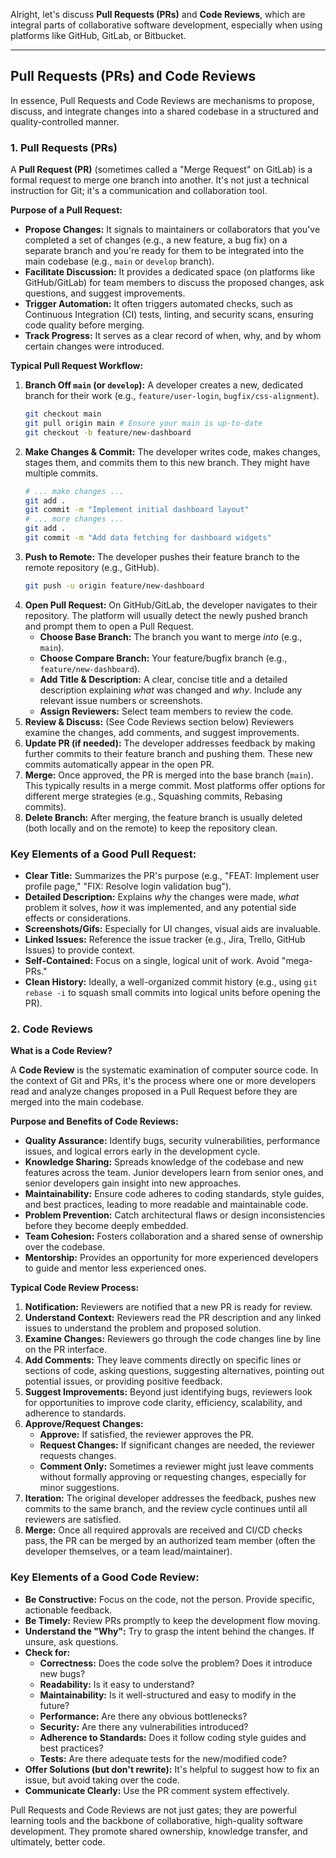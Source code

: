 Alright, let's discuss **Pull Requests (PRs)** and **Code Reviews**, which are integral parts of collaborative software development, especially when using platforms like GitHub, GitLab, or Bitbucket.

-----

## Pull Requests (PRs) and Code Reviews

In essence, Pull Requests and Code Reviews are mechanisms to propose, discuss, and integrate changes into a shared codebase in a structured and quality-controlled manner.

### 1\. Pull Requests (PRs)

A **Pull Request (PR)** (sometimes called a "Merge Request" on GitLab) is a formal request to merge one branch into another. It's not just a technical instruction for Git; it's a communication and collaboration tool.

**Purpose of a Pull Request:**

  * **Propose Changes:** It signals to maintainers or collaborators that you've completed a set of changes (e.g., a new feature, a bug fix) on a separate branch and you're ready for them to be integrated into the main codebase (e.g., `main` or `develop` branch).
  * **Facilitate Discussion:** It provides a dedicated space (on platforms like GitHub/GitLab) for team members to discuss the proposed changes, ask questions, and suggest improvements.
  * **Trigger Automation:** It often triggers automated checks, such as Continuous Integration (CI) tests, linting, and security scans, ensuring code quality before merging.
  * **Track Progress:** It serves as a clear record of when, why, and by whom certain changes were introduced.

**Typical Pull Request Workflow:**

1.  **Branch Off `main` (or `develop`):** A developer creates a new, dedicated branch for their work (e.g., `feature/user-login`, `bugfix/css-alignment`).
    ```bash
    git checkout main
    git pull origin main # Ensure your main is up-to-date
    git checkout -b feature/new-dashboard
    ```
2.  **Make Changes & Commit:** The developer writes code, makes changes, stages them, and commits them to this new branch. They might have multiple commits.
    ```bash
    # ... make changes ...
    git add .
    git commit -m "Implement initial dashboard layout"
    # ... more changes ...
    git add .
    git commit -m "Add data fetching for dashboard widgets"
    ```
3.  **Push to Remote:** The developer pushes their feature branch to the remote repository (e.g., GitHub).
    ```bash
    git push -u origin feature/new-dashboard
    ```
4.  **Open Pull Request:** On GitHub/GitLab, the developer navigates to their repository. The platform will usually detect the newly pushed branch and prompt them to open a Pull Request.
      * **Choose Base Branch:** The branch you want to merge *into* (e.g., `main`).
      * **Choose Compare Branch:** Your feature/bugfix branch (e.g., `feature/new-dashboard`).
      * **Add Title & Description:** A clear, concise title and a detailed description explaining *what* was changed and *why*. Include any relevant issue numbers or screenshots.
      * **Assign Reviewers:** Select team members to review the code.
5.  **Review & Discuss:** (See Code Reviews section below) Reviewers examine the changes, add comments, and suggest improvements.
6.  **Update PR (if needed):** The developer addresses feedback by making further commits to their feature branch and pushing them. These new commits automatically appear in the open PR.
7.  **Merge:** Once approved, the PR is merged into the base branch (`main`). This typically results in a merge commit. Most platforms offer options for different merge strategies (e.g., Squashing commits, Rebasing commits).
8.  **Delete Branch:** After merging, the feature branch is usually deleted (both locally and on the remote) to keep the repository clean.

### Key Elements of a Good Pull Request:

  * **Clear Title:** Summarizes the PR's purpose (e.g., "FEAT: Implement user profile page," "FIX: Resolve login validation bug").
  * **Detailed Description:** Explains *why* the changes were made, *what* problem it solves, *how* it was implemented, and any potential side effects or considerations.
  * **Screenshots/Gifs:** Especially for UI changes, visual aids are invaluable.
  * **Linked Issues:** Reference the issue tracker (e.g., Jira, Trello, GitHub Issues) to provide context.
  * **Self-Contained:** Focus on a single, logical unit of work. Avoid "mega-PRs."
  * **Clean History:** Ideally, a well-organized commit history (e.g., using `git rebase -i` to squash small commits into logical units before opening the PR).

### 2\. Code Reviews

**What is a Code Review?**

A **Code Review** is the systematic examination of computer source code. In the context of Git and PRs, it's the process where one or more developers read and analyze changes proposed in a Pull Request before they are merged into the main codebase.

**Purpose and Benefits of Code Reviews:**

  * **Quality Assurance:** Identify bugs, security vulnerabilities, performance issues, and logical errors early in the development cycle.
  * **Knowledge Sharing:** Spreads knowledge of the codebase and new features across the team. Junior developers learn from senior ones, and senior developers gain insight into new approaches.
  * **Maintainability:** Ensure code adheres to coding standards, style guides, and best practices, leading to more readable and maintainable code.
  * **Problem Prevention:** Catch architectural flaws or design inconsistencies before they become deeply embedded.
  * **Team Cohesion:** Fosters collaboration and a shared sense of ownership over the codebase.
  * **Mentorship:** Provides an opportunity for more experienced developers to guide and mentor less experienced ones.

**Typical Code Review Process:**

1.  **Notification:** Reviewers are notified that a new PR is ready for review.
2.  **Understand Context:** Reviewers read the PR description and any linked issues to understand the problem and proposed solution.
3.  **Examine Changes:** Reviewers go through the code changes line by line on the PR interface.
4.  **Add Comments:** They leave comments directly on specific lines or sections of code, asking questions, suggesting alternatives, pointing out potential issues, or providing positive feedback.
5.  **Suggest Improvements:** Beyond just identifying bugs, reviewers look for opportunities to improve code clarity, efficiency, scalability, and adherence to standards.
6.  **Approve/Request Changes:**
      * **Approve:** If satisfied, the reviewer approves the PR.
      * **Request Changes:** If significant changes are needed, the reviewer requests changes.
      * **Comment Only:** Sometimes a reviewer might just leave comments without formally approving or requesting changes, especially for minor suggestions.
7.  **Iteration:** The original developer addresses the feedback, pushes new commits to the same branch, and the review cycle continues until all reviewers are satisfied.
8.  **Merge:** Once all required approvals are received and CI/CD checks pass, the PR can be merged by an authorized team member (often the developer themselves, or a team lead/maintainer).

### Key Elements of a Good Code Review:

  * **Be Constructive:** Focus on the code, not the person. Provide specific, actionable feedback.
  * **Be Timely:** Review PRs promptly to keep the development flow moving.
  * **Understand the "Why":** Try to grasp the intent behind the changes. If unsure, ask questions.
  * **Check for:**
      * **Correctness:** Does the code solve the problem? Does it introduce new bugs?
      * **Readability:** Is it easy to understand?
      * **Maintainability:** Is it well-structured and easy to modify in the future?
      * **Performance:** Are there any obvious bottlenecks?
      * **Security:** Are there any vulnerabilities introduced?
      * **Adherence to Standards:** Does it follow coding style guides and best practices?
      * **Tests:** Are there adequate tests for the new/modified code?
  * **Offer Solutions (but don't rewrite):** It's helpful to suggest how to fix an issue, but avoid taking over the code.
  * **Communicate Clearly:** Use the PR comment system effectively.

Pull Requests and Code Reviews are not just gates; they are powerful learning tools and the backbone of collaborative, high-quality software development. They promote shared ownership, knowledge transfer, and ultimately, better code.